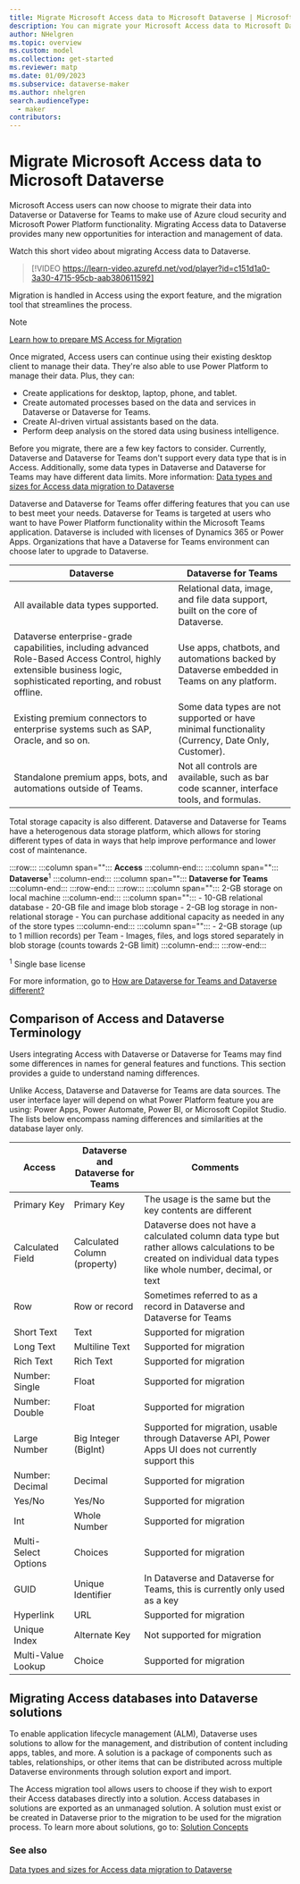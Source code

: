 ```yaml
---
title: Migrate Microsoft Access data to Microsoft Dataverse | Microsoft Docs
description: You can migrate your Microsoft Access data to Microsoft Dataverse or Microsoft Dataverse for Teams
author: NHelgren
ms.topic: overview
ms.custom: model
ms.collection: get-started
ms.reviewer: matp
ms.date: 01/09/2023
ms.subservice: dataverse-maker
ms.author: nhelgren
search.audienceType: 
  - maker
contributors:
---
```

# Migrate Microsoft Access data to Microsoft Dataverse

Microsoft Access users can now choose to migrate their data into Dataverse or Dataverse for Teams to make use of Azure cloud security and Microsoft Power Platform functionality. Migrating Access data to Dataverse provides many new opportunities for interaction and management of data.  

Watch this short video about migrating Access data to Dataverse.
> [!VIDEO https://learn-video.azurefd.net/vod/player?id=c151d1a0-3a30-4715-95cb-aab380611592]

Migration is handled in Access using the export feature, and the migration tool that streamlines the process.

> [!NOTE]
> [Learn how to prepare MS Access for Migration](https://aka.ms/AccessAndPowerPlatform)

Once migrated, Access users can continue using their existing desktop client to manage their data. They're also able to use Power Platform to manage their data. Plus, they can:

- Create applications for desktop, laptop, phone, and tablet.
- Create automated processes based on the data and services in Dataverse or Dataverse for Teams.
- Create AI-driven virtual assistants based on the data.
- Perform deep analysis on the stored data using business intelligence.

Before you migrate, there are a few key factors to consider. Currently, Dataverse and Dataverse for Teams don't support every data type that is in Access. Additionally, some data types in Dataverse and Dataverse for Teams may have different data limits. More information: [Data types and sizes for Access data migration to Dataverse](migrate-access-datatypes.md) 

Dataverse and Dataverse for Teams offer differing features that you can use to best meet your needs. Dataverse for Teams is targeted at users who want to have Power Platform functionality within the Microsoft Teams application. Dataverse is included with licenses of Dynamics 365 or Power Apps. Organizations that have a Dataverse for Teams environment can choose later to upgrade to Dataverse.

|Dataverse  |Dataverse for Teams  |
|---------|---------|
| All available data types supported.   |  Relational data, image, and file data support, built on the core of Dataverse.     |
|Dataverse enterprise-grade capabilities, including advanced Role-Based Access Control, highly extensible business logic, sophisticated reporting, and robust offline.      | Use apps, chatbots, and automations backed by Dataverse embedded in Teams on any platform.         |
|Existing premium connectors to enterprise systems such as SAP, Oracle, and so on.    |  Some data types are not supported or have minimal functionality (Currency, Date Only, Customer).        |
|Standalone premium apps, bots, and automations outside of Teams.      |  Not all controls are available, such as bar code scanner, interface tools, and formulas.        |

Total storage capacity is also different. Dataverse and Dataverse for Teams have a heterogenous data storage platform, which allows for storing different types of data in ways that help improve performance and lower cost of maintenance.  

:::row:::
   :::column span="":::
      **Access**
   :::column-end:::
   :::column span="":::
      **Dataverse**<sup>1</sup>
   :::column-end:::
   :::column span="":::
      **Dataverse for Teams**
   :::column-end:::
:::row-end:::
:::row:::
   :::column span="":::
      2-GB storage on local machine
   :::column-end:::
   :::column span="":::
      - 10-GB relational database 
      - 20-GB file and image blob storage
      - 2-GB log storage in non-relational storage
      - You can purchase additional capacity as needed in any of the store types
   :::column-end:::
   :::column span="":::
      - 2-GB storage (up to 1 million records) per Team
      - Images, files, and logs stored separately in blob storage (counts towards 2-GB limit)
   :::column-end:::
:::row-end:::

<sup>1</sup> Single base license

For more information, go to [How are Dataverse for Teams and Dataverse different?](../../teams/data-platform-compare.md)

## Comparison of Access and Dataverse Terminology

Users integrating Access with Dataverse or Dataverse for Teams may find some differences in names for general features and functions. This section provides a guide to understand naming differences.

Unlike Access, Dataverse and Dataverse for Teams are data sources. The user interface layer will depend on what Power Platform feature you are using: Power Apps, Power Automate, Power BI, or Microsoft Copilot Studio. The lists below encompass naming differences and similarities at the database layer only.

|Access  |Dataverse and Dataverse for Teams  |Comments  |
|---------|---------|---------|
|Primary Key  | Primary Key   | The usage is the same but the key contents are different    |
|Calculated Field   | Calculated Column (property)   |  Dataverse does not have a calculated column data type but rather allows calculations to be created on individual data types like whole number, decimal, or text       |
|Row    | Row  or record   |  Sometimes referred to as a record in Dataverse and Dataverse for Teams    |
|Short Text |  Text    |  Supported for migration       |
|Long Text  |  Multiline Text    |  Supported for migration   |
|Rich Text  |  Rich Text         |  Supported for migration   |
|Number: Single   | Float        |  Supported for migration   |
|Number: Double   | Float        |  Supported for migration   |
|Large Number     |  Big Integer (BigInt)      | Supported for migration, usable through Dataverse API, Power Apps UI does not currently support this |
|Number: Decimal      | Decimal         | Supported for migration         |
|Yes/No      | Yes/No         |  Supported for migration        |
|Int      | Whole Number         |  Supported for migration       |
|Multi-Select Options      | Choices        | Supported for migration         |
|GUID      | Unique Identifier           |   In Dataverse and Dataverse for Teams, this is currently only used as a key        |
|Hyperlink         |  URL       | Supported for migration         |
|Unique Index      |  Alternate Key        | Not supported for migration      |
|Multi-Value Lookup      | Choice        | Supported for migration         |

## Migrating Access databases into Dataverse solutions

To enable application lifecycle management (ALM), Dataverse uses solutions to allow for the management, and distribution of content including apps, tables, and more. A solution is a package of components such as tables, relationships, or other items that can be distributed across multiple Dataverse environments through solution export and import.

The Access migration tool allows users to choose if they wish to export their Access databases directly into a solution. Access databases in solutions are exported as an unmanaged solution. A solution must exist or be created in Dataverse prior to the migration to be used for the migration process. To learn more about solutions, go to: [Solution Concepts](/power-platform/alm/solution-concepts-alm)

### See also

[Data types and sizes for Access data migration to Dataverse](migrate-access-datatypes.md)
